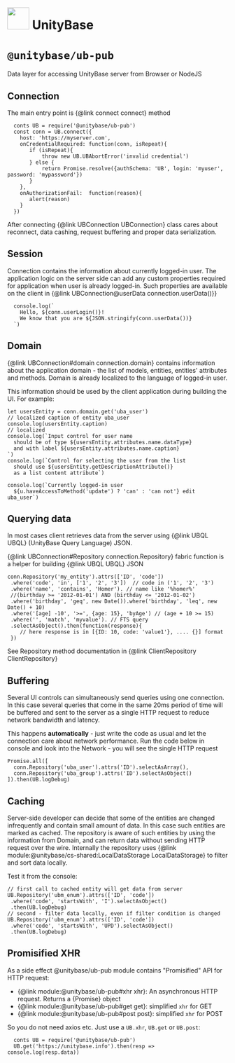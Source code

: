 # <a href="https://unitybase.info/"> <img src="/favicon.ico" height="50"/></a> UnityBase

# `@unitybase/ub-pub`

 Data layer for accessing UnityBase server from Browser or NodeJS

## Connection
The main entry point is {@link connect connect} method
```
  conts UB = require('@unitybase/ub-pub')
  const conn = UB.connect({
    host: 'https://myserver.com',
    onCredentialRequired: function(conn, isRepeat){
       if (isRepeat){
           throw new UB.UBAbortError('invalid credential')
       } else {
           return Promise.resolve({authSchema: 'UB', login: 'myuser', password: 'mypassword'})
       }
    },
    onAuthorizationFail:  function(reason){
       alert(reason)
    }
  })
```

After connecting {@link UBConnection UBConnection} class cares about reconnect, data cashing,
request buffering and proper data serialization.

## Session

Connection contains the information about currently logged-in user.
The application logic on the server side can add any custom properties
required for application when user is already logged-in.
Such properties are available on the client in {@link UBConnection@userData connection.userData()}}

```
  console.log(`
    Hello, ${conn.userLogin()}!
    We know that you are ${JSON.stringify(conn.userData())}
  `)
```

## Domain
{@link UBConnection#domain connection.domain} contains information about the
application domain - the list of models, entities, entities' attributes and methods.
Domain is already localized to the language of logged-in user.

This information should be used by the client application during building the UI.
For example:

```
let usersEntity = conn.domain.get('uba_user')
// localized caption of entity uba_user
console.log(usersEntity.caption)
// localized
console.log(`Input control for user name
  should be of type ${usersEntity.attributes.name.dataType}
  and with label ${usersEntity.attributes.name.caption}
`)
console.log(`Control for selecting the user from the list
  should use ${usersEntity.getDescriptionAttribute()}
  as a list content attribute`)

console.log(`Currently logged-in user
  ${u.haveAccessToMethod('update') ? 'can' : 'can not'} edit uba_user`)
```

## Querying data

In most cases client retrieves data from the server using {@link UBQL UBQL} (UnityBase Query Language) JSON.

{@link UBConnection#Repository connection.Repository} fabric function is a helper
for building {@link UBQL UBQL} JSON

```
conn.Repository('my_entity').attrs(['ID', 'code'])
 .where('code', 'in', ['1', '2', '3'])  // code in ('1', '2', '3')
 .where('name', 'contains', 'Homer'). // name like '%homer%'
 //(birthday >= '2012-01-01') AND (birthday <= '2012-01-02')
 .where('birthday', 'geq', new Date()).where('birthday', 'leq', new Date() + 10)
 .where('[age] -10', '>=', {age: 15}, 'byAge') // (age + 10 >= 15)
 .where('', 'match', 'myvalue'). // FTS query
 .selectAsObject().then(function(response){
    // here response is in [{ID: 10, code: 'value1'}, .... {}] format
 })
```

See Repository method documentation in {@link ClientRepository ClientRepository}

## Buffering

Several UI controls can simultaneously send queries using one connection.
In this case several queries that come in the same 20ms period of time will
be buffered and sent to the server as a single HTTP request to reduce
network bandwidth and latency.

This happens **automatically** - just write the code as usual and let the connection
care about network performance. Run the code below in console and look into the Network -
you will see the single HTTP request

```
Promise.all([
  conn.Repository('uba_user').attrs('ID').selectAsArray(),
  conn.Repository('uba_group').attrs('ID').selectAsObject()
]).then(UB.logDebug)
```

## Caching
Server-side developer can decide that some of the entities are changed infrequently and
 contain small amount of data. In this case such entities are marked as cached.
The repository is aware of such entities by using the information from Domain, and can return data
without sending HTTP request over the wire. Internally the repository uses
{@link module:@unitybase/cs-shared:LocalDataStorage LocalDataStorage} to filter and sort data locally.

Test it from the console:
```
// first call to cached entity will get data from server
UB.Repository('ubm_enum').attrs(['ID', 'code'])
 .where('code', 'startsWith', 'I').selectAsObject()
 .then(UB.logDebug)
// second - filter data locally, even if filter condition is changed
UB.Repository('ubm_enum').attrs(['ID', 'code'])
 .where('code', 'startsWith', 'UPD').selectAsObject()
 .then(UB.logDebug)
```

## Promisified XHR
As a side effect @unitybase/ub-pub module contains "Promisified" API for HTTP request:
 - {@link module:@unitybase/ub-pub#xhr xhr}: An asynchronous HTTP request. Returns a {Promise} object
 - {@link module:@unitybase/ub-pub#get get}: simplified `xhr` for GET
 - {@link module:@unitybase/ub-pub#post post}: simplified `xhr` for POST

So you do not need axios etc. Just use a `UB.xhr`, `UB.get` or `UB.post`:

```
  conts UB = require('@unitybase/ub-pub')
  UB.get('https://unitybase.info').then(resp => console.log(resp.data))
```